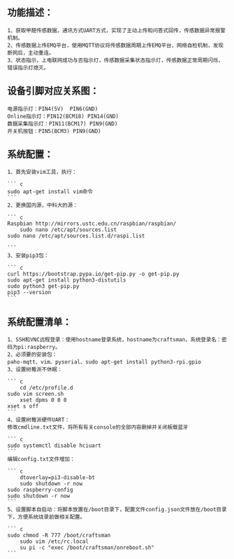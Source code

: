 ## 功能描述：  
	1、获取甲醛传感数据，通讯方式UART方式，实现了主动上传和问答式回传，传感数据异常报警机制。  
	2、传感数据上传EMQ平台，使用MQTT协议将传感数据周期上传EMQ平台，网络自检机制，发现断网后，主动重连。  
	3、状态指示，上电联网成功与否指示灯，传感数据采集状态指示灯，传感数据正常周期闪烁，错误指示灯熄灭。  
  
## 设备引脚对应关系图：  
	电源指示灯：PIN4(5V)  PIN6(GND)  
	Online指示灯：PIN12(BCM18) PIN14(GND)  
	数据采集指示灯：PIN11(BCM17) PIN9(GND)  
	开关机按钮：PIN5(BCM3) PIN9(GND)  

## 系统配置：  
	1、首先安装vim工具，执行：
	
	``` c
	sudo apt-get install vim命令
	```
	2、更换国内源，中科大的源：  
	
	``` c
	Raspbian http://mirrors.ustc.edu.cn/raspbian/raspbian/
    	sudo nano /etc/apt/sources.list
   	sudo nano /etc/apt/sources.list.d/raspi.list  
	
	```
	3、安装pip3包： 
	
	``` c
  	curl https://bootstrap.pypa.io/get-pip.py -o get-pip.py
  	sudo apt-get install python3-distutils
  	sudo python3 get-pip.py
	pip3 --version
	```

## 系统配置清单：  
	1、SSH和VNC远程登录：使用hostname登录系统，hostname为craftsman，系统登录名：密码为pi:raspberry。  
	2、必须要的安装包：  
	paho-mqtt、vim、pyserial、sudo apt-get install python3-rpi.gpio  
	3、设置树莓派不休眠：  
	
	``` c
    	cd /etc/profile.d
   	sudo vim screen.sh
    	xset dpms 0 0 0
   	xset s off
	```
	4、设置树莓派硬件UART：  
	修改cmdline.txt文件，将所有有关console的全部内容删掉并关闭板载蓝牙 
	
	``` c
   	sudo systemctl disable hciuart
	```
	编辑config.txt文件增加： 
	
	``` c
    	dtoverlay=pi3-disable-bt
    	sudo shutdown -r now
  	sudo raspberry-config
  	sudo shutdown -r now
	```
	5、设置脚本自启动：将脚本放置在/boot目录下，配置文件config.json文件放在/boot目录下，方便系统烧录前做相关配置。  
	
	``` c
   	sudo chmod -R 777 /boot/craftsman
    	sudo vim /etc/rc.local
    	su pi -c "exec /boot/craftsman/onreboot.sh"
	```
